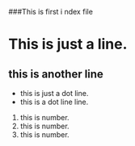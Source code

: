 ###This is first i ndex file

# This is just a line.
## this is another line

* this is just a dot line.
* this is a dot line line.

1. this is number.
2. this is number.
1. this is number. 
